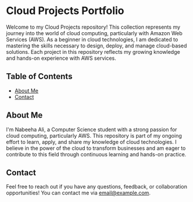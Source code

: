# Cloud Projects Portfolio

Welcome to my Cloud Projects repository! This collection represents my journey into the world of cloud computing, particularly with Amazon Web Services (AWS). As a beginner in cloud technologies, I am dedicated to mastering the skills necessary to design, deploy, and manage cloud-based solutions. Each project in this repository reflects my growing knowledge and hands-on experience with AWS services.

## Table of Contents
- [About Me](#about-me)
- [Contact](#contact)

## About Me

I'm Nabeeha Ali, a Computer Science student with a strong passion for cloud computing, particularly AWS. This repository is part of my ongoing effort to learn, apply, and share my knowledge of cloud technologies. I believe in the power of the cloud to transform businesses and am eager to contribute to this field through continuous learning and hands-on practice.

## Contact

Feel free to reach out if you have any questions, feedback, or collaboration opportunities! You can contact me via [email@example.com](mailto:email@example.com).
